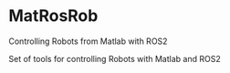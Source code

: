 # MatRosRob
Controlling Robots from Matlab with ROS2

Set of tools for controlling Robots with Matlab and ROS2
